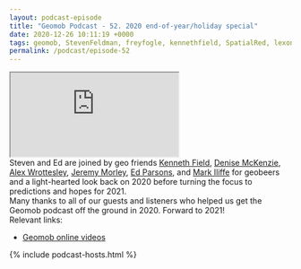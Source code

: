 ```yaml
--- 
layout: podcast-episode
title: "Geomob Podcast - 52. 2020 end-of-year/holiday special"
date: 2020-12-26 10:11:19 +0000
tags: geomob, StevenFeldman, freyfogle, kennethfield, SpatialRed, lexonic, jeremy_morley, edparsons, markiliffe, 2020
permalink: /podcast/episode-52
---
```


<iframe class="castos-iframe-player" src="https://5e2e9055a029d5-78101471.castos.com/player/308988"></iframe>

<div class="pt20">
Steven and Ed are joined by geo friends 
<a href="https://twitter.com/kennethfield">Kenneth Field</a>,
<a href="https://twitter.com/SpatialRed">Denise McKenzie</a>,
<a href="https://twitter.com/lexonic">Alex Wrottesley</a>,
<a href="https://twitter.com/jeremy_morley">Jeremy Morley</a>,
<a href="https://twitter.com/edparsons">Ed Parsons</a>, and
<a href="https://twitter.com/markiliffe">Mark Iliffe</a>
for geobeers and a light-hearted look back on 2020 before turning the focus to
predictions and hopes for 2021.

<div class="pt10">
Many thanks to all of our guests and listeners who helped us get the Geomob
podcast off the ground in 2020. Forward to 2021!
</div>
</div>

<div class="pt20">
  Relevant links:
  <ul>
    <li class="pt10"><a href="https://www.youtube.com/channel/UCI2eXLC6z4k4K9EvFcHfL5g">Geomob online videos</a></li>
  </ul>  
</div>

{% include podcast-hosts.html %}












